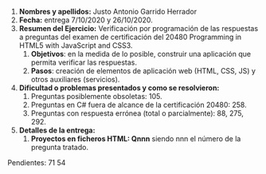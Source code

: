 1. **Nombres y apellidos:** Justo Antonio Garrido Herrador
2. **Fecha:** entrega 7/10/2020 y 26/10/2020.
3. **Resumen del Ejercicio:** Verificación por programación de las respuestas a preguntas del examen de certificación del 20480 Programming in HTML5 with JavaScript and CSS3.
   1. **Objetivos**: en la medida de lo posible, construir una aplicación que permita verificar las respuestas.
   2. **Pasos**: creación de elementos de aplicación web (HTML, CSS, JS) y otros auxiliares (servicios).
4. **Dificultad o problemas presentados y como se resolvieron:** 
   1. Preguntas posiblemente obsoletas: 105.
   2. Preguntas en C# fuera de alcance de la certificación 20480: 258.
   3. Preguntas con respuesta errónea (total o parcialmente): 88, 275, 292.
5. **Detalles de la entrega:**
   1. **Proyectos en ficheros HTML: Qnnn** siendo nnn el número de la pregunta tratado. 


Pendientes:  71 	54	